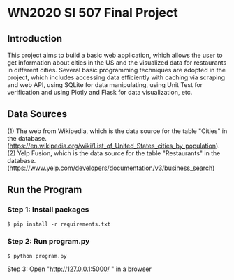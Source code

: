 # WN2020 SI 507 Final Project

## Introduction
This project aims to build a basic web application, which allows the user to get information about cities in the US and the visualized data for restaurants in different cities. Several basic programming techniques are adopted in the project, which includes accessing data efficiently with caching via scraping and web API, using SQLite for data manipulating, using Unit Test for verification and using Plotly and Flask for data visualization, etc.

## Data Sources
(1) The web from Wikipedia, which is the data source for the table "Cities" in the database. (https://en.wikipedia.org/wiki/List_of_United_States_cities_by_population). 
(2) Yelp Fusion, which is the data source for the table "Restaurants" in the database.
(https://www.yelp.com/developers/documentation/v3/business_search)

## Run the Program
### Step 1: Install packages
```  
$ pip install -r requirements.txt  
```  
### Step 2: Run program.py  
```  
$ python program.py
```  
Step 3: Open "http://127.0.0.1:5000/ " in a browser 




 